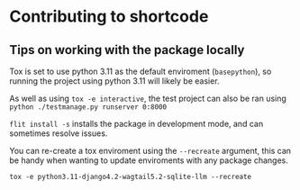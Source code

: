 # Contributing to shortcode

## Tips on working with the package locally

Tox is set to use python 3.11 as the default enviroment (`basepython`), so running the project using python 3.11 will likely be easier.

As well as using `tox -e interactive`, the test project can also be ran using `python ./testmanage.py runserver 0:8000`

`flit install -s` installs the package in development mode, and can sometimes resolve issues.

You can re-create a tox enviroment using the `--recreate` argument, this can be handy when wanting to update enviroments with any package changes.

`tox -e python3.11-django4.2-wagtail5.2-sqlite-llm --recreate`
